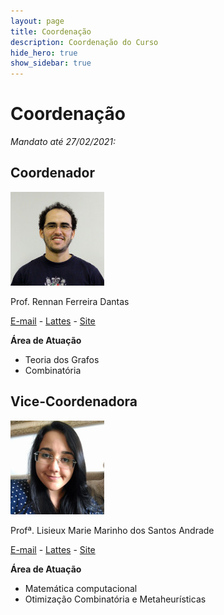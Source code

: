 ```yaml
---
layout: page
title: Coordenação
description: Coordenação do Curso
hide_hero: true
show_sidebar: true
---
```


# Coordenação

*Mandato até 27/02/2021:*



## Coordenador

![img](/img/1.jpeg)

 Prof. Rennan Ferreira Dantas

 [E-mail](rennan@ufc.br) - [Lattes](http://lattes.cnpq.br/0192579272041443) - [Site]()

 **Área de Atuação**
 - Teoria dos Grafos
 - Combinatória

## Vice-Coordenadora

![img](/img/5.jpeg)

Profª. Lisieux Marie Marinho dos Santos Andrade

[E-mail](lisieuxandrade@ufc.br) -  [Lattes](http://buscatextual.cnpq.br/buscatextual/visualizacv.do?id=K4449134Y6) - [Site]()

 **Área de Atuação**
- Matemática computacional
- Otimização Combinatória e Metaheurísticas
